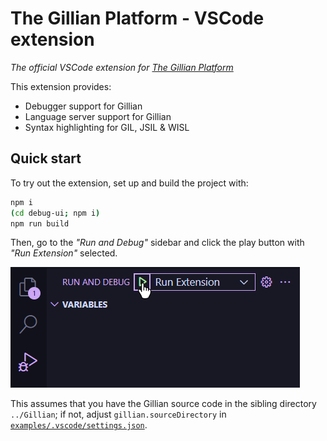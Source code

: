 # The Gillian Platform - VSCode extension
*The official VSCode extension for [The Gillian Platform](https://github.com/GillianPlatform/Gillian)*

This extension provides:
- Debugger support for Gillian
- Language server support for Gillian
- Syntax highlighting for GIL, JSIL & WISL

## Quick start
To try out the extension, set up and build the project with:
```bash
npm i
(cd debug-ui; npm i)
npm run build
```

Then, go to the *"Run and Debug"* sidebar and click the play button with *"Run Extension"* selected.

![](./img/run-extension.png)

This assumes that you have the Gillian source code in the sibling directory `../Gillian`; if not, adjust `gillian.sourceDirectory` in [`examples/.vscode/settings.json`](./examples/.vscode/settings.json).
